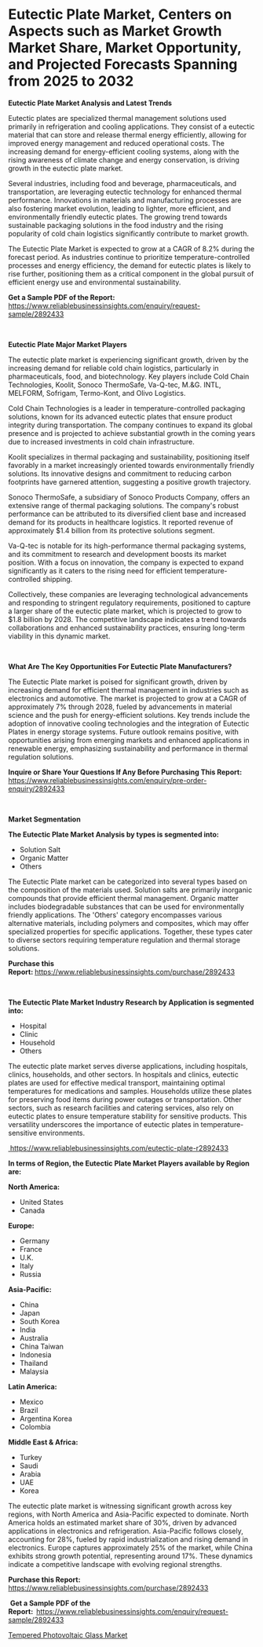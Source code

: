 <p><h1>Eutectic Plate Market, Centers on Aspects such as Market Growth Market Share, Market Opportunity, and Projected Forecasts Spanning from 2025 to 2032</h1></p><p><strong>Eutectic Plate Market Analysis and Latest Trends</strong></p>
<p><p>Eutectic plates are specialized thermal management solutions used primarily in refrigeration and cooling applications. They consist of a eutectic material that can store and release thermal energy efficiently, allowing for improved energy management and reduced operational costs. The increasing demand for energy-efficient cooling systems, along with the rising awareness of climate change and energy conservation, is driving growth in the eutectic plate market. </p><p>Several industries, including food and beverage, pharmaceuticals, and transportation, are leveraging eutectic technology for enhanced thermal performance. Innovations in materials and manufacturing processes are also fostering market evolution, leading to lighter, more efficient, and environmentally friendly eutectic plates. The growing trend towards sustainable packaging solutions in the food industry and the rising popularity of cold chain logistics significantly contribute to market growth.</p><p>The Eutectic Plate Market is expected to grow at a CAGR of 8.2% during the forecast period. As industries continue to prioritize temperature-controlled processes and energy efficiency, the demand for eutectic plates is likely to rise further, positioning them as a critical component in the global pursuit of efficient energy use and environmental sustainability.</p></p>
<p><strong>Get a Sample PDF of the Report:&nbsp;</strong> <a href="https://www.reliablebusinessinsights.com/enquiry/request-sample/2892433?utm_campaign=2278&utm_medium=2&utm_source=Github&utm_content=ia&utm_term=15032025&utm_id=eutectic-plate">https://www.reliablebusinessinsights.com/enquiry/request-sample/2892433</a></p>
<p>&nbsp;</p>
<p><strong>Eutectic Plate Major Market Players</strong></p>
<p><p>The eutectic plate market is experiencing significant growth, driven by the increasing demand for reliable cold chain logistics, particularly in pharmaceuticals, food, and biotechnology. Key players include Cold Chain Technologies, Koolit, Sonoco ThermoSafe, Va-Q-tec, M.&G. INTL, MELFORM, Sofrigam, Termo-Kont, and Olivo Logistics.</p><p>Cold Chain Technologies is a leader in temperature-controlled packaging solutions, known for its advanced eutectic plates that ensure product integrity during transportation. The company continues to expand its global presence and is projected to achieve substantial growth in the coming years due to increased investments in cold chain infrastructure.</p><p>Koolit specializes in thermal packaging and sustainability, positioning itself favorably in a market increasingly oriented towards environmentally friendly solutions. Its innovative designs and commitment to reducing carbon footprints have garnered attention, suggesting a positive growth trajectory.</p><p>Sonoco ThermoSafe, a subsidiary of Sonoco Products Company, offers an extensive range of thermal packaging solutions. The company's robust performance can be attributed to its diversified client base and increased demand for its products in healthcare logistics. It reported revenue of approximately $1.4 billion from its protective solutions segment.</p><p>Va-Q-tec is notable for its high-performance thermal packaging systems, and its commitment to research and development boosts its market position. With a focus on innovation, the company is expected to expand significantly as it caters to the rising need for efficient temperature-controlled shipping.</p><p>Collectively, these companies are leveraging technological advancements and responding to stringent regulatory requirements, positioned to capture a larger share of the eutectic plate market, which is projected to grow to $1.8 billion by 2028. The competitive landscape indicates a trend towards collaborations and enhanced sustainability practices, ensuring long-term viability in this dynamic market.</p></p>
<p>&nbsp;</p>
<p><strong>What Are The Key Opportunities For Eutectic Plate Manufacturers?</strong></p>
<p><p>The Eutectic Plate market is poised for significant growth, driven by increasing demand for efficient thermal management in industries such as electronics and automotive. The market is projected to grow at a CAGR of approximately 7% through 2028, fueled by advancements in material science and the push for energy-efficient solutions. Key trends include the adoption of innovative cooling technologies and the integration of Eutectic Plates in energy storage systems. Future outlook remains positive, with opportunities arising from emerging markets and enhanced applications in renewable energy, emphasizing sustainability and performance in thermal regulation solutions.</p></p>
<p><strong>Inquire or Share Your Questions If Any Before Purchasing This Report:</strong> <a href="https://www.reliablebusinessinsights.com/enquiry/pre-order-enquiry/2892433?utm_campaign=2278&utm_medium=2&utm_source=Github&utm_content=ia&utm_term=15032025&utm_id=eutectic-plate">https://www.reliablebusinessinsights.com/enquiry/pre-order-enquiry/2892433</a></p>
<p>&nbsp;</p>
<p><strong>Market Segmentation</strong></p>
<p><strong>The Eutectic Plate Market Analysis by types is segmented into:</strong></p>
<p><ul><li> Solution Salt</li><li>Organic Matter</li><li>Others </li></ul></p>
<p><p>The Eutectic Plate market can be categorized into several types based on the composition of the materials used. Solution salts are primarily inorganic compounds that provide efficient thermal management. Organic matter includes biodegradable substances that can be used for environmentally friendly applications. The 'Others' category encompasses various alternative materials, including polymers and composites, which may offer specialized properties for specific applications. Together, these types cater to diverse sectors requiring temperature regulation and thermal storage solutions.</p></p>
<p><strong>Purchase this Report:&nbsp;</strong><a href="https://www.reliablebusinessinsights.com/purchase/2892433?utm_campaign=2278&utm_medium=2&utm_source=Github&utm_content=ia&utm_term=15032025&utm_id=eutectic-plate">https://www.reliablebusinessinsights.com/purchase/2892433</a></p>
<p>&nbsp;</p>
<p><strong>The Eutectic Plate Market Industry Research by Application is segmented into:</strong></p>
<p><ul><li> Hospital</li><li>Clinic</li><li>Household</li><li>Others </li></ul></p>
<p><p>The eutectic plate market serves diverse applications, including hospitals, clinics, households, and other sectors. In hospitals and clinics, eutectic plates are used for effective medical transport, maintaining optimal temperatures for medications and samples. Households utilize these plates for preserving food items during power outages or transportation. Other sectors, such as research facilities and catering services, also rely on eutectic plates to ensure temperature stability for sensitive products. This versatility underscores the importance of eutectic plates in temperature-sensitive environments.</p></p>
<p><a href="https://www.reliablebusinessinsights.com/eutectic-plate-r2892433?utm_campaign=2278&utm_medium=2&utm_source=Github&utm_content=ia&utm_term=15032025&utm_id=eutectic-plate">&nbsp;https://www.reliablebusinessinsights.com/eutectic-plate-r2892433</a></p>
<p><strong>In terms of Region, the Eutectic Plate Market Players available by Region are:</strong></p>
<p>
    <p> <strong> North America: </strong>
        <ul>
            <li>United States</li>
            <li>Canada</li>
        </ul>
        </p> 
    <p> <strong> Europe: </strong>
        <ul>
            <li>Germany</li>
            <li>France</li>
            <li>U.K.</li>
            <li>Italy</li>
            <li>Russia</li>
        </ul>
        </p> 
    <p> <strong> Asia-Pacific: </strong>
        <ul>
            <li>China</li>
            <li>Japan</li>
            <li>South Korea</li>
            <li>India</li>
            <li>Australia</li>
            <li>China Taiwan</li>
            <li>Indonesia</li>
            <li>Thailand</li>
            <li>Malaysia</li>
        </ul>
        </p> 
    <p> <strong> Latin America: </strong>
        <ul>
            <li>Mexico</li>
            <li>Brazil</li>
            <li>Argentina Korea</li>
            <li>Colombia</li>
        </ul>
        </p> 
    <p> <strong> Middle East & Africa: </strong>
        <ul>
            <li>Turkey</li>
            <li>Saudi</li>
            <li>Arabia</li>
            <li>UAE</li>
            <li>Korea</li>
        </ul>
    </p>
    </p>
<p><p>The eutectic plate market is witnessing significant growth across key regions, with North America and Asia-Pacific expected to dominate. North America holds an estimated market share of 30%, driven by advanced applications in electronics and refrigeration. Asia-Pacific follows closely, accounting for 28%, fueled by rapid industrialization and rising demand in electronics. Europe captures approximately 25% of the market, while China exhibits strong growth potential, representing around 17%. These dynamics indicate a competitive landscape with evolving regional strengths.</p></p>
<p><strong>Purchase this Report: </strong><a href="https://www.reliablebusinessinsights.com/purchase/2892433?utm_campaign=2278&utm_medium=2&utm_source=Github&utm_content=ia&utm_term=15032025&utm_id=eutectic-plate">https://www.reliablebusinessinsights.com/purchase/2892433</a></p>
<p>&nbsp;<strong>Get a Sample PDF of the Report:&nbsp;&nbsp;</strong><a href="https://www.reliablebusinessinsights.com/enquiry/request-sample/2892433?utm_campaign=2278&utm_medium=2&utm_source=Github&utm_content=ia&utm_term=15032025&utm_id=eutectic-plate">https://www.reliablebusinessinsights.com/enquiry/request-sample/2892433</a></p>
<p><strong></strong></p>
<p><p><a href="https://github.com/kbollin866/Market-Research-Report-List-1/blob/main/tempered-photovoltaic-glass-market.md?utm_campaign=2278&utm_medium=2&utm_source=Github&utm_content=ia&utm_term=15032025&utm_id=eutectic-plate">Tempered Photovoltaic Glass Market</a></p></p>
